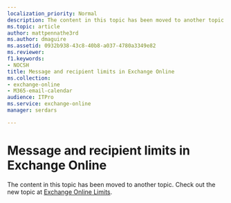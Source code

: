 ```yaml
---
localization_priority: Normal
description: The content in this topic has been moved to another topic. Check out the new topic at Exchange Online Limits.
ms.topic: article
author: mattpennathe3rd
ms.author: dmaguire
ms.assetid: 0932b938-43c8-40b8-a037-4780a3349e82
ms.reviewer: 
f1.keywords:
- NOCSH
title: Message and recipient limits in Exchange Online
ms.collection:
- exchange-online
- M365-email-calendar
audience: ITPro
ms.service: exchange-online
manager: serdars

---
```


# Message and recipient limits in Exchange Online

The content in this topic has been moved to another topic. Check out the new topic at [Exchange Online Limits](https://docs.microsoft.com/office365/servicedescriptions/exchange-online-service-description/exchange-online-limits).
